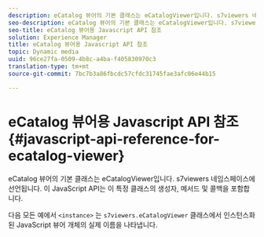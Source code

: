 ```yaml
---
description: eCatalog 뷰어의 기본 클래스는 eCatalogViewer입니다. s7viewers 네임스페이스에 선언됩니다. 이 JavaScript API는 이 특정 클래스의 생성자, 메서드 및 콜백을 포함합니다.
seo-description: eCatalog 뷰어의 기본 클래스는 eCatalogViewer입니다. s7viewers 네임스페이스에 선언됩니다. 이 JavaScript API는 이 특정 클래스의 생성자, 메서드 및 콜백을 포함합니다.
seo-title: eCatalog 뷰어용 Javascript API 참조
solution: Experience Manager
title: eCatalog 뷰어용 Javascript API 참조
topic: Dynamic media
uuid: 96ce27fa-0509-4b8c-a4ba-f405830970c3
translation-type: tm+mt
source-git-commit: 7bc7b3a86fbcdc57cfdc31745fae3afc06e44b15

---
```



# eCatalog 뷰어용 Javascript API 참조{#javascript-api-reference-for-ecatalog-viewer}

eCatalog 뷰어의 기본 클래스는 eCatalogViewer입니다. s7viewers 네임스페이스에 선언됩니다. 이 JavaScript API는 이 특정 클래스의 생성자, 메서드 및 콜백을 포함합니다.

다음 모든 예에서 `<instance>` 는 `s7viewers.eCatalogViewer` 클래스에서 인스턴스화된 JavaScript 뷰어 개체의 실제 이름을 나타냅니다.
